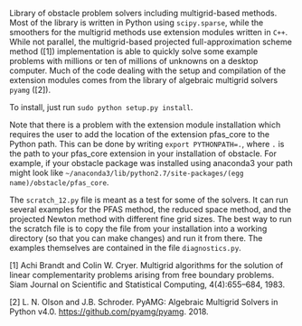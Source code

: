 Library of obstacle problem solvers including multigrid-based methods. Most of the library is written in Python using `scipy.sparse`, while the smoothers for the multigrid methods use extension modules written in `C++`. While not parallel, the multigrid-based projected full-approximation scheme method ([1]) implementation is able to quickly solve some example problems with millions or ten of millions of unknowns on a desktop computer. Much of the code dealing with the setup and compilation of the extension modules comes from the library of algebraic multigrid solvers `pyamg` ([2]).

To install, just run `sudo python setup.py install`.

Note that there is a problem with the extension module installation which requires the user to add the location of the extension pfas_core to the Python path. This can be done by writing `export PYTHONPATH=.`, where `.` is the path to your pfas_core extension in your installation of obstacle. For example, if your obstacle package was installed using anaconda3 your path might look like `~/anaconda3/lib/python2.7/site-packages/(egg name)/obstacle/pfas_core`.

The `scratch_12.py` file is meant as a test for some of the solvers. It can run several examples for the PFAS method, the reduced space method, and the projected Newton method with different fine grid sizes. The best way to run the scratch file is to copy the file from your installation into a working directory (so that you can make changes) and run it from there. The examples themselves are contained in the file `diagnostics.py`. 

[1] Achi Brandt and Colin W. Cryer. Multigrid algorithms for the solution of linear complementarity problems
     arising from free boundary problems. Siam Journal on Scientific and Statistical Computing, 4(4):655–684, 1983.
     
[2]  L. N. Olson and J.B. Schroder. PyAMG: Algebraic Multigrid Solvers in Python v4.0. https://github.com/pyamg/pyamg. 2018.
     

